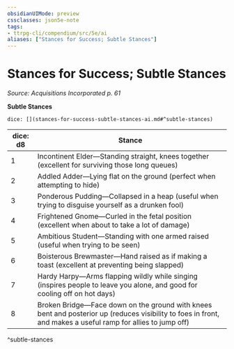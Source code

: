 ```yaml
---
obsidianUIMode: preview
cssclasses: json5e-note
tags:
- ttrpg-cli/compendium/src/5e/ai
aliases: ["Stances for Success; Subtle Stances"]
---
```

# Stances for Success; Subtle Stances
*Source: Acquisitions Incorporated p. 61* 

**Subtle Stances**

`dice: [](stances-for-success-subtle-stances-ai.md#^subtle-stances)`

| dice: d8 | Stance |
|----------|--------|
| 1 | Incontinent Elder—Standing straight, knees together (excellent for surviving those long queues) |
| 2 | Addled Adder—Lying flat on the ground (perfect when attempting to hide) |
| 3 | Ponderous Pudding—Collapsed in a heap (useful when trying to disguise yourself as a drunken fool) |
| 4 | Frightened Gnome—Curled in the fetal position (excellent when about to take a lot of damage) |
| 5 | Ambitious Student—Standing with one armed raised (useful when trying to be seen) |
| 6 | Boisterous Brewmaster—Hand raised as if making a toast (excellent at preventing being slapped) |
| 7 | Hardy Harpy—Arms flapping wildly while singing (inspires people to leave you alone, and good for cooling off on hot days) |
| 8 | Broken Bridge—Face down on the ground with knees bent and posterior up (reduces visibility to foes in front, and makes a useful ramp for allies to jump off) |
^subtle-stances